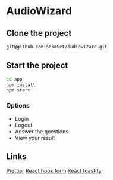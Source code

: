 # AudioWizard

## Clone the project

```bash
git@github.com:SekmSet/audiowizard.git
```

## Start the project

```bash
cd app
npm install
npm start
```

### Options

- Login
- Logout 
- Answer the questions
- View your result

## Links 

[Prettier](https://prettier.io/)
[React hook form](https://react-hook-form.com/)
[React toastify](https://github.com/fkhadra/react-toastify)